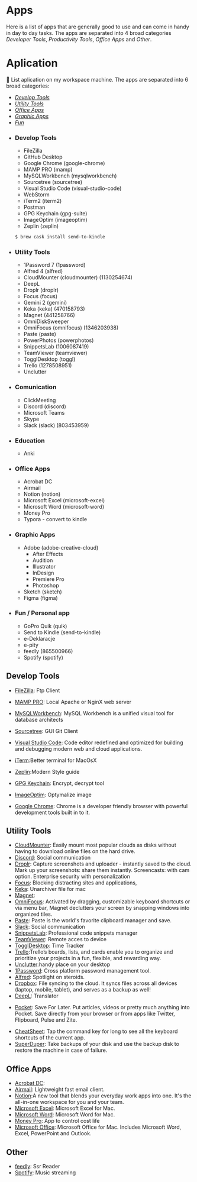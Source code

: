 # Apps

Here is a list of apps that are generally good to use and can come in handy in day to day tasks. The apps are separated into 4 broad categories _Developer Tools_, _Productivity Tools_, _Office Apps_ and _Other_.

# Aplication

 List aplication on my workspace machine. The apps are separated into 6 broad categories:

- [_Develop Tools_](Develop%20Tools)
- [_Utility Tools_](Utility%20Tools)
- [_Office Apps_](Office%20Apps)
- [_Graphic Apps_](Graphic%20Apps)
- [_Fun_](Fun)

* ### Develop Tools

  - FileZilla
  - GitHub Desktop
  - Google Chrome (google-chrome)
  - MAMP PRO (mamp)
  - MySQLWorkbench (mysqlworkbench)
  - Sourcetree (sourcetree)
  - Visual Studio Code (visual-studio-code)
  - WebStorm
  - iTerm2 (iterm2)
  - Postman
  - GPG Keychain (gpg-suite)
  - ImageOptim (imageoptim)
  - Zeplin (zeplin)

  ```bash
  $ brew cask install send-to-kindle
  ```

* ### Utility Tools

  - 1Password 7 (1password)
  - Alfred 4 (alfred)
  - CloudMounter (cloudmounter) (1130254674)
  - DeepL
  - Droplr (droplr)
  - Focus (focus)
  - Gemini 2 (gemini)
  - Keka (keka) (470158793)
  - Magnet (441258766)
  - OmniDiskSweeper
  - OmniFocus (omnifocus) (1346203938)
  - Paste (paste)
  - PowerPhotos (powerphotos)
  - SnippetsLab (1006087419)
  - TeamViewer (teamviewer)
  - TogglDesktop (toggl)
  - Trello (1278508951)
  - Unclutter

* ### Comunication

  - ClickMeeting
  - Discord (discord)
  - Microsoft Teams
  - Skype
  - Slack (slack) (803453959)

* ### Education

  - Anki

* ### Office Apps

  - Acrobat DC
  - Airmail
  - Notion (notion)
  - Microsoft Excel (microsoft-excel)
  - Microsoft Word (microsoft-word)
  - Money Pro
  - Typora - convert to kindle

* ### Graphic Apps

  - Adobe (adobe-creative-cloud)
    - After Effects
    - Audition
    - Illustrator
    - InDesign
    - Premiere Pro
    - Photoshop
  - Sketch (sketch)
  - Figma (figma)

* ### Fun / Personal app
  - GoPro Quik (quik)
  - Send to Kindle (send-to-kindle)
  - e-Deklaracje
  - e-pity
  - feedly (865500966)
  - Spotify (spotify)

## Develop Tools

- [FileZilla](https://filezilla-project.org/download.php?type=client): Ftp Client
- [MAMP PRO](https://www.mamp.info/en/downloads/): Local Apache or NginX web server
- [MySQLWorkbench](https://dev.mysql.com/downloads/workbench/): MySQL Workbench is a unified visual tool for database architects
- [Sourcetree](https://www.sourcetreeapp.com/): GUI Git Client
- [Visual Studio Code](https://code.visualstudio.com/Download): Code editor redefined and optimized for building and debugging modern web and cloud applications.
- [iTerm](https://www.iterm2.com/downloads.html):Better terminal for MacOsX
- [Zeplin](https://support.zeplin.io/en/articles/244698-downloading-mac-and-windows-apps):Modern Style guide
- [GPG Keychain](https://gpgtools.org/): Encrypt, decrypt tool
- [ImageOptim](https://imageoptim.com/pl): Optymalize image

- [Google Chrome](https://www.google.com/intl/en/chrome/browser/): Chrome is a developer friendly browser with powerful development tools built in to it.

## Utility Tools

- [CloudMounter](https://cloudmounter.net/downloads.html): Easily mount most popular clouds as disks without having to download online files on the hard drive.
- [Discord](https://discordapp.com/): Social communication
- [Droplr](https://droplr.com/): Capture screenshots and uploader - instantly saved to the cloud. Mark up your screenshots: share them instantly. Screencasts: with cam option. Enterprise security with personalization
- [Focus](https://heyfocus.com/): Blocking distracting sites and applications,
- [Keka](https://www.keka.io/pl/): Unarchiver file for mac
- [Magnet](https://magnet.crowdcafe.com/):
- [OmniFocus](): Activated by dragging, customizable keyboard shortcuts or via menu bar, Magnet declutters your screen by snapping windows into organized tiles.
- [Paste](https://pasteapp.me/): Paste is the world's favorite clipboard manager and save.
- [Slack](https://slack.com/downloads): Social communication
- [SnippetsLab](https://www.renfei.org/snippets-lab/): Professional code snippets manager
- [TeamViewer](https://www.teamviewer.com/): Remote acces to device
- [TogglDesktop](https://toggl.com/toggl-desktop/): Time Tracker
- [Trello](https://apps.apple.com/app/trello/id1278508951):Trello’s boards, lists, and cards enable you to organize and prioritize your projects in a fun, flexible, and rewarding way.
- [Unclutter](https://unclutterapp.com/):handy place on your desktop
- [1Password](https://agilebits.com/onepassword): Cross platform password management tool.
- [Alfred](http://www.alfredapp.com/): Spotlight on steroids.
- [Dropbox](https://www.dropbox.com/): File syncing to the cloud. It syncs files across all devices (laptop, mobile, tablet), and serves as a backup as well!
- [DeepL](https://www.deepl.com/): Translator

* [Pocket](https://getpocket.com): Save For Later. Put articles, videos or pretty much anything into Pocket. Save directly from your browser or from apps like Twitter, Flipboard, Pulse and Zite.

- [CheatSheet](http://www.grandtotal.biz/CheatSheet/): Tap the command key for long to see all the keyboard shortcuts of the current app.
- [SuperDuper](http://www.shirt-pocket.com/SuperDuper/SuperDuperDescription.html): Take backups of your disk and use the backup disk to restore the machine in case of failure.

## Office Apps

- [Acrobat DC](https://creativecloud.adobe.com/apps/all/desktop):
- [Airmail](http://airmailapp.com/): Lightweight fast email client.
- [Notion](https://www.notion.so/):A new tool that blends your everyday work apps into one. It's the all-in-one workspace for you and your team.
- [Microsoft Excel](http://www.microsoft.com/mac/): Microsoft Excel for Mac.
- [Microsoft Word](http://www.microsoft.com/mac/): Microsoft Word for Mac.
- [Money Pro](https://money.pro/mac/): App to control cost life
- [Microsoft Office](http://www.microsoft.com/mac/buy): Microsoft Office for Mac. Includes Microsoft Word, Excel, PowerPoint and Outlook.

## Other

- [feedly](https://feedly.com/): Ssr Reader
- [Spotify](https://www.spotify.com/): Music streaming
